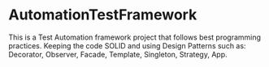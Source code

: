 # AutomationTestFramework

This is a Test Automation framework project that follows best programming practices.
Keeping the code SOLID and using Design Patterns such as: Decorator, Observer, Facade, Template, Singleton, Strategy, App.